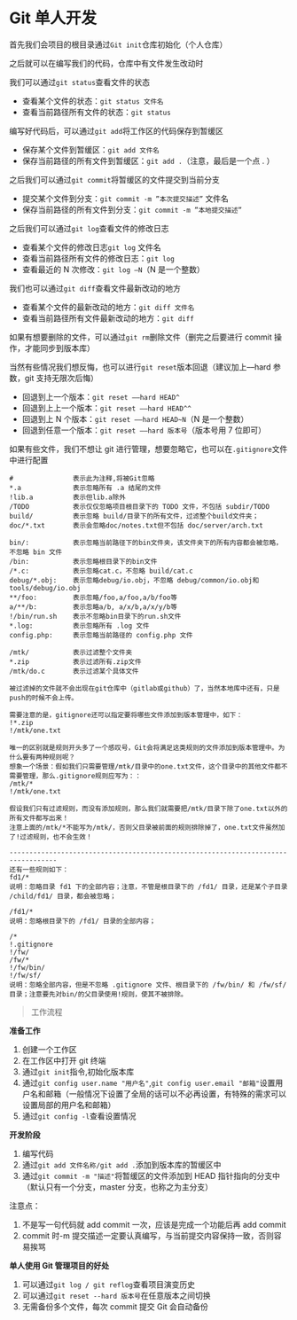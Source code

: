 # Git 单人开发

首先我们会项目的根目录通过`Git init`仓库初始化（个人仓库）

之后就可以在编写我们的代码，仓库中有文件发生改动时

我们可以通过`git status`查看文件的状态

- 查看某个文件的状态：`git status 文件名`
- 查看当前路径所有文件的状态：`git status`

编写好代码后，可以通过`git add`将工作区的代码保存到暂缓区

- 保存某个文件到暂缓区：`git add 文件名`
- 保存当前路径的所有文件到暂缓区：`git add .`（注意，最后是一个点 . ）

之后我们可以通过`git commit`将暂缓区的文件提交到当前分支

- 提交某个文件到分支：`git commit -m ”本次提交描述”` 文件名
- 保存当前路径的所有文件到分支：`git commit -m ”本地提交描述”`

之后我们可以通过`git log`查看文件的修改日志

- 查看某个文件的修改日志`git log` 文件名
- 查看当前路径所有文件的修改日志：`git log`
- 查看最近的 N 次修改：`git log –N`（N 是一个整数）

我们也可以通过`git diff`查看文件最新改动的地方

- 查看某个文件的最新改动的地方：`git diff 文件名`
- 查看当前路径所有文件最新改动的地方：`git diff`

如果有想要删除的文件，可以通过`git rm`删除文件（删完之后要进行 commit 操作，才能同步到版本库）

当然有些情况我们想反悔，也可以进行`git reset`版本回退（建议加上––hard 参数，git 支持无限次后悔）

- 回退到上一个版本：`git reset ––hard HEAD^`
- 回退到上上一个版本：`git reset ––hard HEAD^^`
- 回退到上 N 个版本：`git reset ––hard HEAD~N`（N 是一个整数）
- 回退到任意一个版本：`git reset ––hard 版本号`（版本号用 7 位即可）

如果有些文件，我们不想让 git 进行管理，想要忽略它，也可以在`.gitignore`文件中进行配置

```
#               表示此为注释,将被Git忽略
*.a             表示忽略所有 .a 结尾的文件
!lib.a          表示但lib.a除外
/TODO           表示仅仅忽略项目根目录下的 TODO 文件，不包括 subdir/TODO
build/          表示忽略 build/目录下的所有文件，过滤整个build文件夹；
doc/*.txt       表示会忽略doc/notes.txt但不包括 doc/server/arch.txt

bin/:           表示忽略当前路径下的bin文件夹，该文件夹下的所有内容都会被忽略，不忽略 bin 文件
/bin:           表示忽略根目录下的bin文件
/*.c:           表示忽略cat.c，不忽略 build/cat.c
debug/*.obj:    表示忽略debug/io.obj，不忽略 debug/common/io.obj和tools/debug/io.obj
**/foo:         表示忽略/foo,a/foo,a/b/foo等
a/**/b:         表示忽略a/b, a/x/b,a/x/y/b等
!/bin/run.sh    表示不忽略bin目录下的run.sh文件
*.log:          表示忽略所有 .log 文件
config.php:     表示忽略当前路径的 config.php 文件

/mtk/           表示过滤整个文件夹
*.zip           表示过滤所有.zip文件
/mtk/do.c       表示过滤某个具体文件

被过滤掉的文件就不会出现在git仓库中（gitlab或github）了，当然本地库中还有，只是push的时候不会上传。

需要注意的是，gitignore还可以指定要将哪些文件添加到版本管理中，如下：
!*.zip
!/mtk/one.txt

唯一的区别就是规则开头多了一个感叹号，Git会将满足这类规则的文件添加到版本管理中。为什么要有两种规则呢？
想象一个场景：假如我们只需要管理/mtk/目录中的one.txt文件，这个目录中的其他文件都不需要管理，那么.gitignore规则应写为：：
/mtk/*
!/mtk/one.txt

假设我们只有过滤规则，而没有添加规则，那么我们就需要把/mtk/目录下除了one.txt以外的所有文件都写出来！
注意上面的/mtk/*不能写为/mtk/，否则父目录被前面的规则排除掉了，one.txt文件虽然加了!过滤规则，也不会生效！

----------------------------------------------------------------------------------
还有一些规则如下：
fd1/*
说明：忽略目录 fd1 下的全部内容；注意，不管是根目录下的 /fd1/ 目录，还是某个子目录 /child/fd1/ 目录，都会被忽略；

/fd1/*
说明：忽略根目录下的 /fd1/ 目录的全部内容；

/*
!.gitignore
!/fw/
/fw/*
!/fw/bin/
!/fw/sf/
说明：忽略全部内容，但是不忽略 .gitignore 文件、根目录下的 /fw/bin/ 和 /fw/sf/ 目录；注意要先对bin/的父目录使用!规则，使其不被排除。
```

> 工作流程

**准备工作**

1.  创建一个工作区
2.  在工作区中打开 git 终端
3.  通过`git init`指令,初始化版本库
4.  通过`git config user.name "用户名"`,`git config user.email "邮箱"`设置用户名和邮箱（一般情况下设置了全局的话可以不必再设置，有特殊的需求可以设置局部的用户名和邮箱）
5.  通过`git config -l`查看设置情况

**开发阶段**

1.  编写代码
2.  通过`git add 文件名称/git add .`添加到版本库的暂缓区中
3.  通过`git commit -m "描述"`将暂缓区的文件添加到 HEAD 指针指向的分支中
    （默认只有一个分支，master 分支，也称之为主分支）

注意点：

1.  不是写一句代码就 add commit 一次，应该是完成一个功能后再 add commit
2.  commit 时-m 提交描述一定要认真编写，与当前提交内容保持一致，否则容易挨骂

**单人使用 Git 管理项目的好处**

1.  可以通过`git log / git reflog`查看项目演变历史
2.  可以通过`git reset --hard 版本号`在任意版本之间切换
3.  无需备份多个文件，每次 commit 提交 Git 会自动备份
